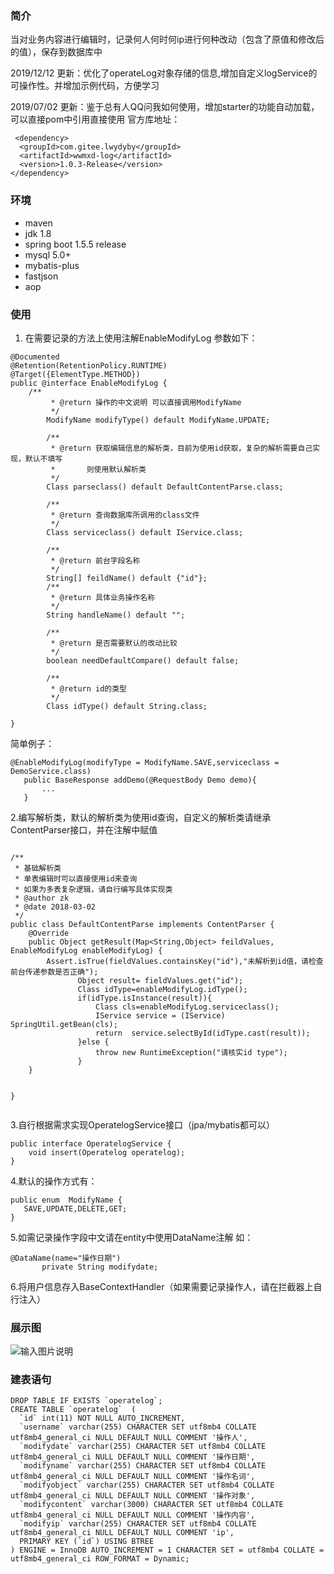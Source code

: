  

### 简介
   当对业务内容进行编辑时，记录何人何时何ip进行何种改动（包含了原值和修改后的值），保存到数据库中
    
   2019/12/12 更新：优化了operateLog对象存储的信息,增加自定义logService的可操作性。并增加示例代码，方便学习
    
   2019/07/02 更新：鉴于总有人QQ问我如何使用，增加starter的功能自动加载，可以直接pom中引用直接使用
   官方库地址：
   
```
 <dependency>
  <groupId>com.gitee.lwydyby</groupId>
  <artifactId>wwmxd-log</artifactId>
  <version>1.0.3-Release</version>
</dependency>
```


### 环境
- maven
- jdk 1.8
- spring boot 1.5.5 release
- mysql 5.0+
- mybatis-plus
- fastjson
- aop
### 使用
1. 在需要记录的方法上使用注解EnableModifyLog
 参数如下：
 ```
 @Documented
 @Retention(RetentionPolicy.RUNTIME)
 @Target({ElementType.METHOD})
 public @interface EnableModifyLog {
     /**
          * @return 操作的中文说明 可以直接调用ModifyName
          */
         ModifyName modifyType() default ModifyName.UPDATE;
     
         /**
          * @return 获取编辑信息的解析类，目前为使用id获取，复杂的解析需要自己实现，默认不填写
          *       则使用默认解析类
          */
         Class parseclass() default DefaultContentParse.class;
     
         /**
          * @return 查询数据库所调用的class文件
          */
         Class serviceclass() default IService.class;
     
         /**
          * @return 前台字段名称
          */
         String[] feildName() default {"id"};
         /**
          * @return 具体业务操作名称
          */
         String handleName() default "";
     
         /**
          * @return 是否需要默认的改动比较
          */
         boolean needDefaultCompare() default false;
     
         /**
          * @return id的类型
          */
         Class idType() default String.class;
 
 }
```
简单例子：
 ```
 @EnableModifyLog(modifyType = ModifyName.SAVE,serviceclass = DemoService.class)
    public BaseResponse addDemo(@RequestBody Demo demo){
        ...
    }
```
2.编写解析类，默认的解析类为使用id查询，自定义的解析类请继承ContentParser接口，并在注解中赋值
```
 
/**
 * 基础解析类
 * 单表编辑时可以直接使用id来查询
 * 如果为多表复杂逻辑，请自行编写具体实现类
 * @author zk
 * @date 2018-03-02
 */
public class DefaultContentParse implements ContentParser {
    @Override
    public Object getResult(Map<String,Object> feildValues, EnableModifyLog enableModifyLog) {
        Assert.isTrue(fieldValues.containsKey("id"),"未解析到id值，请检查前台传递参数是否正确");
               Object result= fieldValues.get("id");
               Class idType=enableModifyLog.idType();
               if(idType.isInstance(result)){
                   Class cls=enableModifyLog.serviceclass();
                   IService service = (IService) SpringUtil.getBean(cls);
                   return  service.selectById(idType.cast(result));
               }else {
                   throw new RuntimeException("请核实id type");
               }
    }


}
 
```

3.自行根据需求实现OperatelogService接口（jpa/mybatis都可以）

```
public interface OperatelogService {
    void insert(Operatelog operatelog);
}
```


4.默认的操作方式有：
 ```
public enum  ModifyName {
    SAVE,UPDATE,DELETE,GET;
}
```
5.如需记录操作字段中文请在entity中使用DataName注解
 如：
 ```
@DataName(name="操作日期")
	    private String modifydate;
```

6.将用户信息存入BaseContextHandler（如果需要记录操作人，请在拦截器上自行注入）



### 展示图
![输入图片说明](https://gitee.com/uploads/images/2018/0305/115255_5d615e74_1463938.png "深度截图_选择区域_20180305115212.png")


### 建表语句
```
DROP TABLE IF EXISTS `operatelog`;
CREATE TABLE `operatelog`  (
  `id` int(11) NOT NULL AUTO_INCREMENT,
  `username` varchar(255) CHARACTER SET utf8mb4 COLLATE utf8mb4_general_ci NULL DEFAULT NULL COMMENT '操作人',
  `modifydate` varchar(255) CHARACTER SET utf8mb4 COLLATE utf8mb4_general_ci NULL DEFAULT NULL COMMENT '操作日期',
  `modifyname` varchar(255) CHARACTER SET utf8mb4 COLLATE utf8mb4_general_ci NULL DEFAULT NULL COMMENT '操作名词',
  `modifyobject` varchar(255) CHARACTER SET utf8mb4 COLLATE utf8mb4_general_ci NULL DEFAULT NULL COMMENT '操作对象',
  `modifycontent` varchar(3000) CHARACTER SET utf8mb4 COLLATE utf8mb4_general_ci NULL DEFAULT NULL COMMENT '操作内容',
  `modifyip` varchar(255) CHARACTER SET utf8mb4 COLLATE utf8mb4_general_ci NULL DEFAULT NULL COMMENT 'ip',
  PRIMARY KEY (`id`) USING BTREE
) ENGINE = InnoDB AUTO_INCREMENT = 1 CHARACTER SET = utf8mb4 COLLATE = utf8mb4_general_ci ROW_FORMAT = Dynamic;
```
